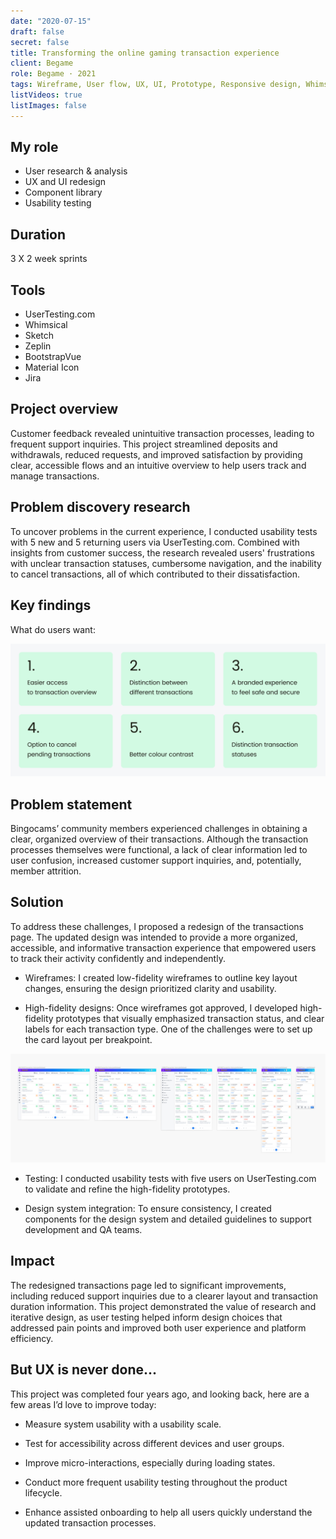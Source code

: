```yaml
---
date: "2020-07-15"
draft: false
secret: false
title: Transforming the online gaming transaction experience
client: Begame
role: Begame · 2021
tags: Wireframe, User flow, UX, UI, Prototype, Responsive design, Whimsical, Marwel app, Sketch, Zeplin, Jira
listVideos: true
listImages: false
---
```



## My role
- User research & analysis 
- UX and UI redesign 
- Component library
- Usability testing

## Duration
3 X 2 week sprints

## Tools
- UserTesting.com
- Whimsical
- Sketch
- Zeplin
- BootstrapVue
- Material Icon
- Jira

## Project overview
Customer feedback revealed unintuitive transaction processes, leading to frequent support inquiries. This project streamlined deposits and withdrawals, reduced requests, and improved satisfaction by providing clear, accessible flows and an intuitive overview to help users track and manage transactions.

## Problem discovery research
To uncover problems in the current experience, I conducted usability tests with 5 new and 5 returning users via UserTesting.com. Combined with insights from customer success, the research revealed users' frustrations with unclear transaction statuses, cumbersome navigation, and the inability to cancel transactions, all of which contributed to their dissatisfaction.

## Key findings
What do users want: 

![What do users want](/works/begame-transaction-history/Transaction_06.png "List of users' needs")

## Problem statement
Bingocams’ community members experienced challenges in obtaining a clear, organized overview of their transactions. Although the transaction processes themselves were functional, a lack of clear information led to user confusion, increased customer support inquiries, and, potentially, member attrition.

## Solution
To address these challenges, I proposed a redesign of the transactions page. The updated design was intended to provide a more organized, accessible, and informative transaction experience that empowered users to track their activity confidently and independently.

- Wireframes: I created low-fidelity wireframes to outline key layout changes, ensuring the design prioritized clarity and usability.

- High-fidelity designs: Once wireframes got approved, I developed high-fidelity prototypes that visually emphasized transaction status, and clear labels for each transaction type. One of the challenges were to set up the card layout per breakpoint. 

![Breakpoints](/works/begame-transaction-history/Transaction_001.png "Preview of all breakpoints and how cards were set up")

- Testing: I conducted usability tests with five users on UserTesting.com to validate and refine the high-fidelity prototypes.

- Design system integration: To ensure consistency, I created components for the design system and detailed guidelines to support development and QA teams.

## Impact
The redesigned transactions page led to significant improvements, including reduced support inquiries due to a clearer layout and transaction duration information. This project demonstrated the value of research and iterative design, as user testing helped inform design choices that addressed pain points and improved both user experience and platform efficiency.


## But UX is never done...
This project was completed four years ago, and looking back, here are a few areas I’d love to improve today:

- Measure system usability with a usability scale.

- Test for accessibility across different devices and user groups.

- Improve micro-interactions, especially during loading states.

- Conduct more frequent usability testing throughout the product lifecycle.

- Enhance assisted onboarding to help all users quickly understand the updated transaction processes.
